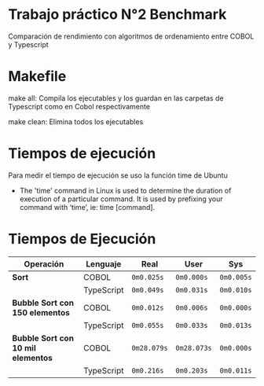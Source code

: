 # Trabajo práctico N°2 Benchmark
Comparación de rendimiento con algoritmos de ordenamiento entre COBOL y Typescript

# Makefile
make all: Compila los ejecutables y los guardan en las carpetas de Typescript como en Cobol respectivamente

make clean: Elimina todos los ejecutables

# Tiempos de ejecución
Para medir el tiempo de ejecución se uso la función time de Ubuntu

* The 'time' command in Linux is used to determine the duration of execution of a particular command. It is used by prefixing your command with ‘time’, ie: time [command].

# Tiempos de Ejecución

| **Operación**                     | **Lenguaje**   | **Real**        | **User**        | **Sys**         |
|-----------------------------------|----------------|-----------------|-----------------|-----------------|
| **Sort**                          | COBOL          | `0m0.025s`       | `0m0.000s`       | `0m0.005s`       |
|                                   | TypeScript     | `0m0.049s`       | `0m0.031s`       | `0m0.010s`       |
| **Bubble Sort con 150 elementos** | COBOL          | `0m0.012s`       | `0m0.006s`       | `0m0.000s`       |
|                                   | TypeScript     | `0m0.055s`       | `0m0.033s`       | `0m0.013s`       |
| **Bubble Sort con 10 mil elementos** | COBOL       | `0m28.079s`      | `0m28.073s`      | `0m0.000s`       |
|                                   | TypeScript     | `0m0.216s`       | `0m0.203s`       | `0m0.011s`       |


